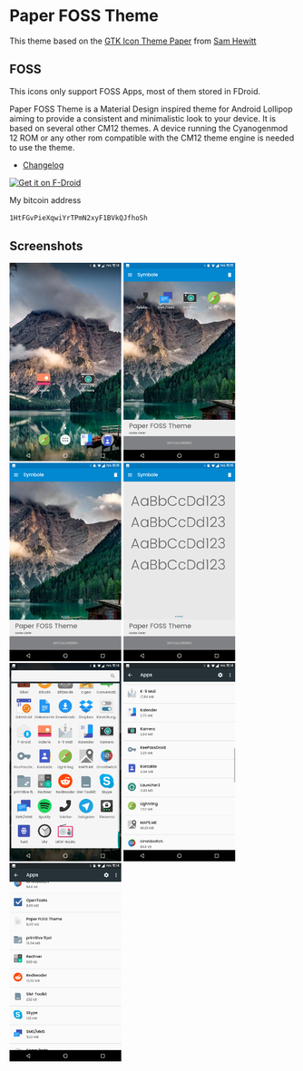 # Paper FOSS Theme

This theme based on the [GTK Icon Theme Paper](https://github.com/snwh/paper-icon-theme) from [Sam Hewitt](https://samuelhewitt.com/)

## FOSS
This icons only support FOSS Apps, most of them stored in FDroid.

Paper FOSS Theme is a Material Design inspired theme for Android Lollipop aiming to provide a consistent and minimalistic look to your device. It is based on several other CM12 themes.
A device running the Cyanogenmod 12 ROM or any other rom compatible with the CM12 theme engine is needed to use the theme.

* [Changelog](https://github.com/beli3ver/Paper-FOSS-Theme/blob/master/CHANGELOG.md)

[<img src="https://f-droid.org/badge/get-it-on.png"
      alt="Get it on F-Droid"
      height="80">](https://f-droid.org/app/com.kn.paper_foss_theme)

My bitcoin address
```xml
1HtFGvPieXqwiYrTPmN2xyF1BVkQJfhoSh
```

## Screenshots

[<img src="theme/src/main/assets/screens/1thumb.png" height="350px" alt="1">](theme/src/main/assets/screens/1.png)
[<img src="theme/src/main/assets/screens/2thumb.png" height="350px" alt="2">](theme/src/main/assets/screens/2.png)
[<img src="theme/src/main/assets/screens/3thumb.png" height="350px" alt="3">](theme/src/main/assets/screens/3.png)
[<img src="theme/src/main/assets/screens/4thumb.png" height="350px" alt="4">](theme/src/main/assets/screens/4.png)
[<img src="theme/src/main/assets/screens/5thumb.png" height="350px" alt="5">](theme/src/main/assets/screens/5.png)
[<img src="theme/src/main/assets/screens/6thumb.png" height="350px" alt="6">](theme/src/main/assets/screens/6.png)
[<img src="theme/src/main/assets/screens/7thumb.png" height="350px" alt="7">](theme/src/main/assets/screens/7.png)